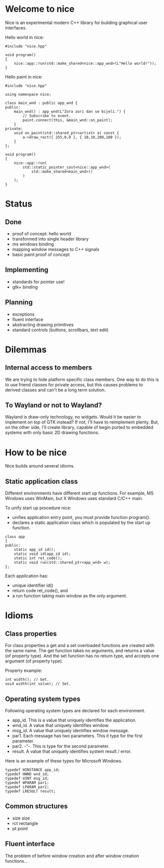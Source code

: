 # Welcome to nice
Nice is an experimental modern C++ library for building graphical user interfaces. 

Hello world in nice:
~~~
#include "nice.hpp"

void program()
{
    nice::app::run(std::make_shared<nice::app_wnd>(L"Hello world!"));
}
~~~

Hello paint in nice:
~~~
#include "nice.hpp"

using namespace nice;

class main_wnd : public app_wnd {
public:
	main_wnd() : app_wnd(L"Zora zori dan se bijeli.") {
		// Subscribe to event.
		paint.connect(this, &main_wnd::on_paint);
	}
private:
	void on_paint(std::shared_ptr<artist> a) const {
		a->draw_rect({ 255,0,0 }, { 10,10,200,100 });
	}
};

void program()
{
    nice::app::run(
		std::static_pointer_cast<nice::app_wnd>(
			std::make_shared<main_wnd>()
		)
	);
}
~~~

# Status

## Done
 * proof of concept: hello world
 * transformed into single header library
 * ms windows binding
 * mapping window messages to C++ signals
 * basic paint proof of concept

## Implementing
 * standards for pointer use!
 * gtk+ binding

## Planning
 * exceptions
 * fluent interface
 * abstracting drawing primitives
 * standard controls (buttons, scrollbars, text edit)

# Dilemmas

## Internal access to members

We are trying to hide platform specific class members. One way to do this is to
use friend classes for private access, but this causes problems to derived classes
and can't be a long term solution.

## To Wayland or not to Wayland?

Wayland is draw-only technology, no widgets. Would it be easier to implement on
top of GTK instead? If not, I'll have to reimplement plenty. But, on the other side,
I'll create library, capable of begin ported to embedded systems with only basic 2D
drawing functions.

# How to be nice

Nice builds around several idioms. 

## Static application class

Different environments have different start up functions. For example, MS Windows uses WinMain, but X Windows uses standard C/C++ main.

To unify start up procedure nice:
 * unifies application entry point, you must provide
   function program().
 * declares a static application class which is populated
   by the start up function.

~~~
class app
{
public:
	static app_id id();
	static void id(app_id id);
	static int ret_code();
	static void run(std::shared_ptr<app_wnd> w);
};
~~~

Each application has:
 * unique identifier id() 
 * return code ret_code(), and
 * a run function taking main window as the only argument.

# Idioms

## Class properties

For class properties a get and a set overloaded functions are created with the same name. The get function takes no arguments, and returns a value (of property type). And the set function has no return type, and accepts one argument (of property type). 

Property example:
~~~
int width(); // Get.
void width(int value); // Set.
~~~

## Operating system types

Following operating system types are declared for each environment. 

 * app_id. This is a value that uniquely identifies the application.
 * wnd_id. A value that uniquely identifies window.
 * msg_id. A value that uniquely identifies window message.
 * par1. Each message has two parameters. This it type for 
   the first parameter.
 * par2. -"-. This is type for the second parameter.
 * result. A value that uniquely identifies system result / error.

Here is an example of these types for Microsoft Windows.

~~~
typedef HINSTANCE app_id;
typedef HWND wnd_id;
typedef UINT msg_id;
typedef WPARAM par1;
typedef LPARAM par2;
typedef LRESULT result;
~~~

## Common structures

* size size
* rct rectangle
* pt point

## Fluent interface

The problem of before window creation and after window creation functions...
